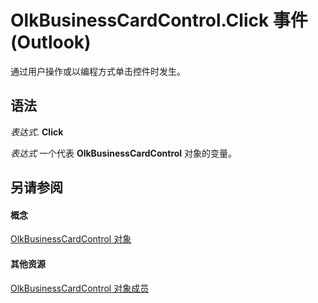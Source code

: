 
# OlkBusinessCardControl.Click 事件 (Outlook)

通过用户操作或以编程方式单击控件时发生。


## 语法

 _表达式_. **Click**

 _表达式_ 一个代表 **OlkBusinessCardControl** 对象的变量。


## 另请参阅


#### 概念


[OlkBusinessCardControl 对象](9a2de42b-7a43-3fd9-7fcc-93fc1508ce0f.md)
#### 其他资源


[OlkBusinessCardControl 对象成员](62d47d07-74fb-0909-0b17-6e29c0f244f4.md)